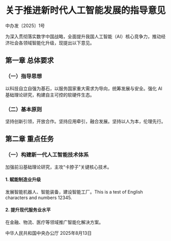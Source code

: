 # 关于推进新时代人工智能发展的指导意见

中办发〔2025〕1号

为深入贯彻落实数字中国战略，全面提升我国人工智能（AI）核心竞争力，推动经济社会各领域智能化升级，现提出以下意见。

## 第一章 总体要求

### （一）指导思想
以科技自立自强为基石，以服务国家重大需求为导向，统筹发展与安全。强化 AI 基础理论研究，构建自主可控的软硬件生态。

### （二）基本原则
坚持创新引领，开放合作。坚持应用牵引，融合发展。坚持以人为本，伦理先行。

## 第二章 重点任务

### （一）构建新一代人工智能技术体系
加强前沿基础理论研究，主攻“卡脖子”关键核心技术。

#### 1. 赋能制造业升级
发展智能机器人、智能装备，建设智能工厂。This is a test of English characters and numbers 12345.

#### 2. 提升现代服务业水平
在金融、物流、医疗等领域推广智能化解决方案。

中华人民共和国中央办公厅
2025年8月13日
